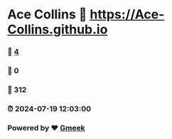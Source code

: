 # Ace Collins :link: https://Ace-Collins.github.io 
### :page_facing_up: [4](https://Ace-Collins.github.io/tag.html) 
### :speech_balloon: 0 
### :hibiscus: 312 
### :alarm_clock: 2024-07-19 12:03:00 
### Powered by :heart: [Gmeek](https://github.com/Meekdai/Gmeek)
